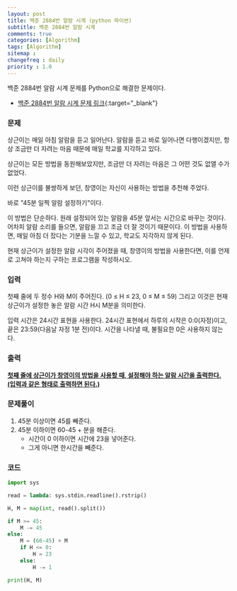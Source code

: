 ```yaml
---
layout: post
title: 백준 2884번 알람 시계 (python 파이썬)
subtitle: 백준 2884번 알람 시계
comments: true
categories: [Algorithm]
tags: [Algorithm]
sitemap :
changefreq : daily
priority : 1.0
---
```

백준 2884번 알람 시계 문제를 Python으로 해결한 문제이다.  

* [백준 2884번 알람 시계 문제 링크](https://www.acmicpc.net/problem/2884){:target="_blank"}


### 문제 
상근이는 매일 아침 알람을 듣고 일어난다. 알람을 듣고 바로 일어나면 다행이겠지만, 항상 조금만 더 자려는 마음 때문에 매일 학교를 지각하고 있다.

상근이는 모든 방법을 동원해보았지만, 조금만 더 자려는 마음은 그 어떤 것도 없앨 수가 없었다.

이런 상근이를 불쌍하게 보던, 창영이는 자신이 사용하는 방법을 추천해 주었다.

바로 "45분 일찍 알람 설정하기"이다.

이 방법은 단순하다. 원래 설정되어 있는 알람을 45분 앞서는 시간으로 바꾸는 것이다. 어차피 알람 소리를 들으면, 알람을 끄고 조금 더 잘 것이기 때문이다. 이 방법을 사용하면, 매일 아침 더 잤다는 기분을 느낄 수 있고, 학교도 지각하지 않게 된다.

현재 상근이가 설정한 알람 시각이 주어졌을 때, 창영이의 방법을 사용한다면, 이를 언제로 고쳐야 하는지 구하는 프로그램을 작성하시오.


### 입력
첫째 줄에 두 정수 H와 M이 주어진다. (0 ≤ H ≤ 23, 0 ≤ M ≤ 59) 그리고 이것은 현재 상근이가 설정한 놓은 알람 시간 H시 M분을 의미한다.

입력 시간은 24시간 표현을 사용한다. 24시간 표현에서 하루의 시작은 0:0(자정)이고, 끝은 23:59(다음날 자정 1분 전)이다. 시간을 나타낼 때, 불필요한 0은 사용하지 않는다.


### 출력
**<u>첫째 줄에 상근이가 창영이의 방법을 사용할 때, 설정해야 하는 알람 시간을 출력한다. (입력과 같은 형태로 출력하면 된다.)</u>**


### 문제풀이
1. 45분 이상이면 45를 빼준다.
2. 45분 이하이면 60-45 + 분을 해준다.
	* 시간이 0 이하이면 시간에 23을 넣어준다.
	* 그게 아니면 한시간을 빼준다.


### 코드
```python
import sys

read = lambda: sys.stdin.readline().rstrip()

H, M = map(int, read().split())

if M >= 45:
    M -= 45
else:
    M = (60-45) + M
    if H <= 0:
        H = 23
    else:
        H -= 1

print(H, M)
```